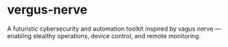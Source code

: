 # vergus-nerve
A futuristic cybersecurity and automation toolkit inspired by vagus nerve — enabling stealthy operations, device control, and remote monitoring.
